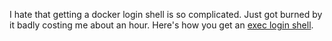 I hate that getting a docker login shell is so complicated. Just got
burned by it badly costing me about an hour. Here's how you get an [exec
login shell].

[exec login shell]: <https://github.com/rwxrob/zet/search?q=exec%20login%20shell>
